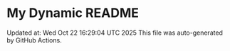 # My Dynamic README
Updated at: Wed Oct 22 16:29:04 UTC 2025
This file was auto-generated by GitHub Actions.
